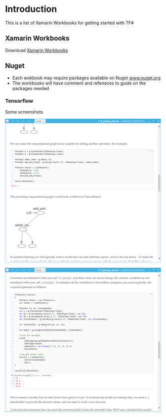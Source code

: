 # Introduction

This is a list of Xamarin Workbooks for getting started with TF#

## Xamarin Workbooks
Download 
[Xamarin Workbooks](https://developer.xamarin.com/guides/cross-platform/workbooks/)

## Nuget
- Each wokbook may require packages available on Nuget www.nuget.org
- The workbooks will have comment and refeneces to guide on the packages needed

### Tensorflow

Some screenshots

![Screenshot.Tf.Gs.A](screenshot.tf.gs.a.png)

![Screenshot.Tf.Gs.B](screenshot.tf.gs.b.png)


